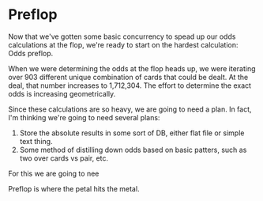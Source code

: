 # Preflop

Now that we've gotten some basic concurrency to spead up our odds calculations at the flop, 
we're ready to start on the hardest calculation: Odds preflop. 

When we were determining the odds at the flop heads up, we were iterating over 903 different unique
combination of cards that could be dealt. At the deal, that number increases to 1,712,304.
The effort to determine the exact odds is increasing geometrically. 

Since these calculations are so heavy, we are going to need a plan. In fact, I'm thinking we're
going to need several plans:

1. Store the absolute results in some sort of DB, either flat file or simple text thing.
2. Some method of distilling down odds based on basic patters, such as two over cards vs pair, etc.

For this we are going to nee

Preflop is where the petal hits the metal. 